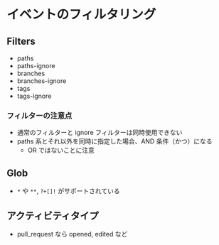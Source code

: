 # イベントのフィルタリング

## Filters

- paths
- paths-ignore
- branches
- branches-ignore
- tags
- tags-ignore

### フィルターの注意点

- 通常のフィルターと ignore フィルターは同時使用できない
- paths 系とそれ以外を同時に指定した場合、AND 条件（かつ）になる
  - OR ではないことに注意

## Glob

- `*` や `**`, `?+[]!` がサポートされている

## アクティビティタイプ

- pull_request なら opened, edited など
